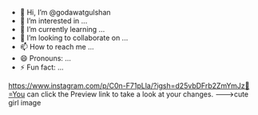 - 👋 Hi, I’m @godawatgulshan
- 👀 I’m interested in ...
- 🌱 I’m currently learning ...
- 💞️ I’m looking to collaborate on ...
- 📫 How to reach me ...
- 😄 Pronouns: ...
- ⚡ Fun fact: ...

<!---
godawatgulshan/godawatgulshan is a ✨ special ✨ repository because its `README.md` (this file) appears on your GitHub profile.
You can click the Preview link to take a look at your changes.
--->
https://www.instagram.com/p/C0n-F71pLla/?igsh=d25vbDFrb2ZmYmJz🥰=You can click the Preview link to take a look at your changes.
--->cute girl image
